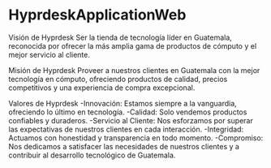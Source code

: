 # HyprdeskApplicationWeb

Visión de Hyprdesk
Ser la tienda de tecnología líder en Guatemala, reconocida por ofrecer la más amplia gama de productos de cómputo y el mejor servicio al cliente.

Misión de Hyprdesk
Proveer a nuestros clientes en Guatemala con la mejor tecnología en cómputo, ofreciendo productos de calidad, precios competitivos y una experiencia de compra excepcional.

Valores de Hyprdesk
-Innovación: Estamos siempre a la vanguardia, ofreciendo lo último en tecnología.
-Calidad: Solo vendemos productos confiables y duraderos.
-Servicio al Cliente: Nos esforzamos por superar las expectativas de nuestros clientes en cada interacción.
-Integridad: Actuamos con honestidad y transparencia en todo momento.
-Compromiso: Nos dedicamos a satisfacer las necesidades de nuestros clientes y a contribuir al desarrollo tecnológico de Guatemala.